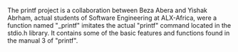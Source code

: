 The printf project is a collaboration between Beza Abera and Yishak Abrham, actual students of Software Engineering at ALX-Africa, were a function named "_printf" imitates the actual "printf" command located in the stdio.h library. It contains some of the basic features and functions found in the manual 3 of "printf".

